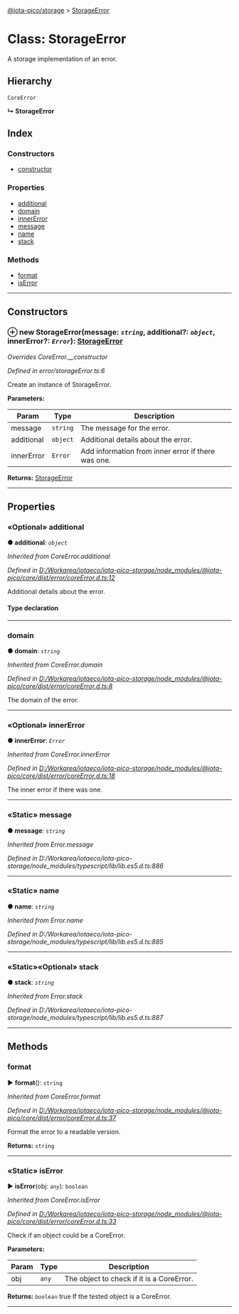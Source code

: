 [@iota-pico/storage](../README.md) > [StorageError](../classes/storageerror.md)



# Class: StorageError


A storage implementation of an error.

## Hierarchy


 `CoreError`

**↳ StorageError**







## Index

### Constructors

* [constructor](storageerror.md#constructor)


### Properties

* [additional](storageerror.md#additional)
* [domain](storageerror.md#domain)
* [innerError](storageerror.md#innererror)
* [message](storageerror.md#message)
* [name](storageerror.md#name)
* [stack](storageerror.md#stack)


### Methods

* [format](storageerror.md#format)
* [isError](storageerror.md#iserror)



---
## Constructors
<a id="constructor"></a>


### ⊕ **new StorageError**(message: *`string`*, additional?: *`object`*, innerError?: *`Error`*): [StorageError](storageerror.md)


*Overrides CoreError.__constructor*

*Defined in error/storageError.ts:6*



Create an instance of StorageError.


**Parameters:**

| Param | Type | Description |
| ------ | ------ | ------ |
| message | `string`   |  The message for the error. |
| additional | `object`   |  Additional details about the error. |
| innerError | `Error`   |  Add information from inner error if there was one. |





**Returns:** [StorageError](storageerror.md)

---


## Properties
<a id="additional"></a>

### «Optional» additional

**●  additional**:  *`object`* 

*Inherited from CoreError.additional*

*Defined in [D:/Workarea/iotaeco/iota-pico-storage/node_modules/@iota-pico/core/dist/error/coreError.d.ts:12](https://github.com/iotaeco/iota-pico-core/blob/96a402e/dist/error/coreError.d.ts#L12)*



Additional details about the error.

#### Type declaration


[id: `string`]: `any`






___

<a id="domain"></a>

###  domain

**●  domain**:  *`string`* 

*Inherited from CoreError.domain*

*Defined in [D:/Workarea/iotaeco/iota-pico-storage/node_modules/@iota-pico/core/dist/error/coreError.d.ts:8](https://github.com/iotaeco/iota-pico-core/blob/96a402e/dist/error/coreError.d.ts#L8)*



The domain of the error.




___

<a id="innererror"></a>

### «Optional» innerError

**●  innerError**:  *`Error`* 

*Inherited from CoreError.innerError*

*Defined in [D:/Workarea/iotaeco/iota-pico-storage/node_modules/@iota-pico/core/dist/error/coreError.d.ts:18](https://github.com/iotaeco/iota-pico-core/blob/96a402e/dist/error/coreError.d.ts#L18)*



The inner error if there was one.




___

<a id="message"></a>

### «Static» message

**●  message**:  *`string`* 

*Inherited from Error.message*

*Defined in D:/Workarea/iotaeco/iota-pico-storage/node_modules/typescript/lib/lib.es5.d.ts:886*





___

<a id="name"></a>

### «Static» name

**●  name**:  *`string`* 

*Inherited from Error.name*

*Defined in D:/Workarea/iotaeco/iota-pico-storage/node_modules/typescript/lib/lib.es5.d.ts:885*





___

<a id="stack"></a>

### «Static»«Optional» stack

**●  stack**:  *`string`* 

*Inherited from Error.stack*

*Defined in D:/Workarea/iotaeco/iota-pico-storage/node_modules/typescript/lib/lib.es5.d.ts:887*





___


## Methods
<a id="format"></a>

###  format

► **format**(): `string`



*Inherited from CoreError.format*

*Defined in [D:/Workarea/iotaeco/iota-pico-storage/node_modules/@iota-pico/core/dist/error/coreError.d.ts:37](https://github.com/iotaeco/iota-pico-core/blob/96a402e/dist/error/coreError.d.ts#L37)*



Format the error to a readable version.




**Returns:** `string`





___

<a id="iserror"></a>

### «Static» isError

► **isError**(obj: *`any`*): `boolean`



*Inherited from CoreError.isError*

*Defined in [D:/Workarea/iotaeco/iota-pico-storage/node_modules/@iota-pico/core/dist/error/coreError.d.ts:33](https://github.com/iotaeco/iota-pico-core/blob/96a402e/dist/error/coreError.d.ts#L33)*



Check if an object could be a CoreError.


**Parameters:**

| Param | Type | Description |
| ------ | ------ | ------ |
| obj | `any`   |  The object to check if it is a CoreError. |





**Returns:** `boolean`
true If the tested object is a CoreError.






___


